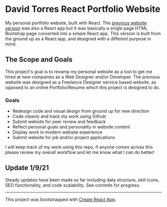 # David Torres React Portfolio Website

My personal portfolio website, built with React.  The [previous website version](https://github.com/D-T-Design/dtdesign-react) was also a React app but it was basically a single page HTML Bootstrap page converted into a simple React app.  This version is built from the ground up as a React app, and designed with a different purpose in mind.

## The Scope and Goals

This project's goal is to revamp my personal website as a tool to get me hired at new companies as a Web Designer and/or Developer.  The previous website was designed as a Freelance Designer service based website, as opposed to an online Portfolio/Resume which this project is designed to do.

### Goals
- Redesign code and visual design from ground up for new direction
- Code cleanly and track my work using Github
- Submit website for peer review and feedback
- Reflect personal goals and personality in website content
- Display work in modern website experience
- Submit website for job and/or project applications

I will keep track of my work using this repo, if anyone comes across this please review my overall workflow and let me know what I can do better!

## Update 1/9/21
Steady updates have been made so far including data structure, skill icons, SEO functionality, and code scalability.  See commits for progress.

---

This project was bootstrapped with [Create React App](https://github.com/facebook/create-react-app).